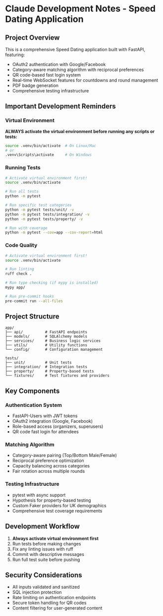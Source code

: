 # Claude Development Notes - Speed Dating Application

## Project Overview
This is a comprehensive Speed Dating application built with FastAPI, featuring:
- OAuth2 authentication with Google/Facebook
- Category-aware matching algorithm with reciprocal preferences
- QR code-based fast login system
- Real-time WebSocket features for countdowns and round management
- PDF badge generation
- Comprehensive testing infrastructure

## Important Development Reminders

### Virtual Environment
**ALWAYS activate the virtual environment before running any scripts or tests:**
```bash
source .venv/bin/activate  # On Linux/Mac
# or
.venv\Scripts\activate     # On Windows
```

### Running Tests
```bash
# Activate virtual environment first!
source .venv/bin/activate

# Run all tests
python -m pytest

# Run specific test categories
python -m pytest tests/unit/ -v
python -m pytest tests/integration/ -v
python -m pytest tests/property/ -v

# Run with coverage
python -m pytest --cov=app --cov-report=html
```

### Code Quality
```bash
# Activate virtual environment first!
source .venv/bin/activate

# Run linting
ruff check .

# Run type checking (if mypy is installed)
mypy app/

# Run pre-commit hooks
pre-commit run --all-files
```

## Project Structure
```
app/
├── api/          # FastAPI endpoints
├── models/       # SQLAlchemy models
├── services/     # Business logic services
├── utils/        # Utility functions
└── config/       # Configuration management

tests/
├── unit/         # Unit tests
├── integration/  # Integration tests
├── property/     # Property-based tests
└── fixtures/     # Test fixtures and providers
```

## Key Components

### Authentication System
- FastAPI-Users with JWT tokens
- OAuth2 integration (Google, Facebook)
- Role-based access (organizers, superusers)
- QR code fast login for attendees

### Matching Algorithm
- Category-aware pairing (Top/Bottom Male/Female)
- Reciprocal preference optimization
- Capacity balancing across categories
- Fair rotation across multiple rounds

### Testing Infrastructure
- pytest with async support
- Hypothesis for property-based testing
- Custom Faker providers for UK demographics
- Comprehensive test coverage requirements

## Development Workflow
1. **Always activate virtual environment first**
2. Run tests before making changes
3. Fix any linting issues with ruff
4. Commit with descriptive messages
5. Run full test suite before pushing

## Security Considerations
- All inputs validated and sanitized
- SQL injection protection
- Rate limiting on authentication endpoints
- Secure token handling for QR codes
- Content filtering for user-generated content